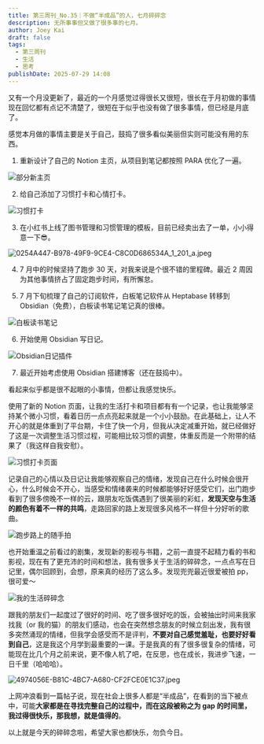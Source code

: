 ```yaml
---
title: 第三周刊_No.35｜不做“半成品”的人，七月碎碎念
description: 无所事事但又做了很多事的七月。
author: Joey Kai
draft: false
tags:
  - 第三周刊
  - 生活
  - 思考
publishDate: 2025-07-29 14:08
---
```

又有一个月没更新了，最近的一个月感觉过得很长又很短，很长在于月初做的事情现在回忆都有点记不清楚了，很短在于似乎也没有做了很多事情，但已经是月底了。

感觉本月做的事情主要是关于自己，鼓捣了很多看似美丽但实则可能没有用的东西。

1. 重新设计了自己的 Notion 主页，从项目到笔记都按照 PARA 优化了一遍。

![部分新主页](https://joey-md-asset.oss-cn-hangzhou.aliyuncs.com/img/202507291507385.png)

2. 给自己添加了习惯打卡和心情打卡。

![习惯打卡](https://joey-md-asset.oss-cn-hangzhou.aliyuncs.com/img/202507291503296.png)


3. 在小红书上线了图书管理和习惯管理的模板，目前已经卖出去了一单，小小得意一下😎。

![0254A447-B978-49F9-9CE4-C8C0D686534A_1_201_a.jpeg](https://joey-md-asset.oss-cn-hangzhou.aliyuncs.com/img/202507291519640.jpeg)

4. 7 月中的时候坚持了跑步 30 天，对我来说是个很不错的里程碑。最近 2 周因为其他事情挤占了固定跑步时间，有所懈怠。

5. 7 月下旬梳理了自己的订阅软件，白板笔记软件从 Heptabase 转移到 Obsidian（免费），白板读书笔记笔记真的很棒。

![白板读书笔记](https://joey-md-asset.oss-cn-hangzhou.aliyuncs.com/img/202507291523840.png)

6. 开始使用 Obsidian 写日记。

![Obsidian日记插件](https://joey-md-asset.oss-cn-hangzhou.aliyuncs.com/img/202507291525725.png)


7. 最近开始考虑使用 Obsidian 搭建博客（还在鼓捣中）。

看起来似乎都是很不起眼的小事情，但都让我感觉快乐。

使用了新的 Notion 页面，让我的生活打卡和项目都有有一个记录，也让我能够坚持某个微小习惯，看着日历一点点亮起来就是一个小小鼓励。在此基础上，让人不开心的就是体重到了平台期，卡住了快一个月，但我从决定减重开始，就已经做好了这是一次调整生活习惯过程，可能相比较习惯的调整，体重反而是一个附带的结果了（我这样自我安慰）。

![习惯打卡页面](https://joey-md-asset.oss-cn-hangzhou.aliyuncs.com/img/202507291526702.png)

记录自己的心情以及日记让我能够观察自己的情绪，发现自己在什么时候会很开心，什么时候会不开心，当感受和情绪袭来的时候都能够好好感受它们，出门跑步看到了很多傍晚不一样的云，跟朋友吃饭偶遇到了很美丽的彩虹，**发现天空与生活的颜色有着不一样的共鸣**，走路回家的路上发现很多风格不一样但十分好听的歌曲。

![跑步路上的随手拍](https://joey-md-asset.oss-cn-hangzhou.aliyuncs.com/img/202507291516065.jpeg)

也开始重温之前看过的剧集，发现新的影视与书籍，之前一直提不起精力看的书和影视，现在有了更充沛的时间和想法，我有很多关于生活的碎碎念，一点点写在日记里，偶尔回顾到，会想，原来真的经历了这么多。发现兜兜最近很爱被拍 pp，很可爱～

![我的生活碎碎念](https://joey-md-asset.oss-cn-hangzhou.aliyuncs.com/img/202507291530560.jpeg)

跟我的朋友们一起度过了很好的时间、吃了很多很好吃的饭，会被抽出时间来我家找我（or 我的猫）的朋友们感动，也会在突然想念朋友的时候立刻出发，我有很多突然涌现的情绪，但我学会感受而不是评判，**不要对自己感觉羞耻，也要好好看到自己**，这是我这个月学到最重要的一课。于是我真的有了很多很复杂的情绪，可能现在比几个月之前来说，更不像人机了吧，在反思，也在成长，我进步飞速，一日千里（哈哈哈）。

![4974056E-B81C-4BC7-A680-CF2FCE0E1C37.jpeg](https://joey-md-asset.oss-cn-hangzhou.aliyuncs.com/img/202507291518186.jpeg)

上网冲浪看到一篇帖子说，现在社会上很多人都是“半成品”，在看到的当下被点中，可能**大家都是在寻找完整自己的过程中，而在这段被称之为 gap 的时间里，我过得很快乐，那我想，就是值得的**。

以上就是今天的碎碎念啦，希望大家也都快乐，勿负今日。